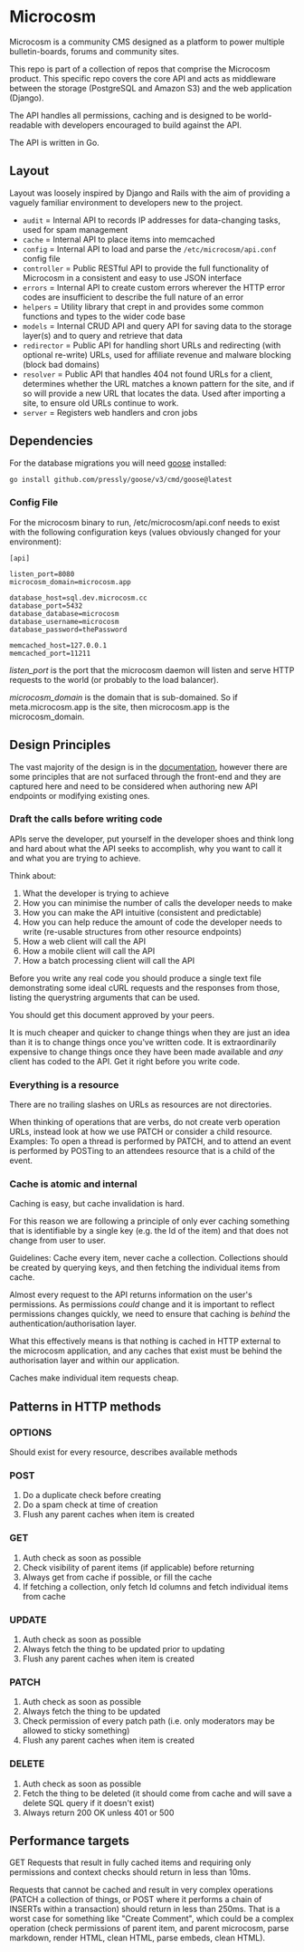 # Microcosm

Microcosm is a community CMS designed as a platform to power multiple bulletin-boards, forums and community sites.

This repo is part of a collection of repos that comprise the Microcosm product. This specific repo covers the core API and acts as middleware between the storage (PostgreSQL and Amazon S3) and the web application (Django).

The API handles all permissions, caching and is designed to be world-readable with developers encouraged to build against the API.

The API is written in Go.

## Layout

Layout was loosely inspired by Django and Rails with the aim of providing a vaguely familiar environment to developers new to the project.

* `audit` = Internal API to records IP addresses for data-changing tasks, used for spam management
* `cache` = Internal API to place items into memcached
* `config` = Internal API to load and parse the `/etc/microcosm/api.conf` config file
* `controller` = Public RESTful API to provide the full functionality of Microcosm in a consistent and easy to use JSON interface
* `errors` = Internal API to create custom errors wherever the HTTP error codes are insufficient to describe the full nature of an error
* `helpers` = Utility library that crept in and provides some common functions and types to the wider code base
* `models` = Internal CRUD API and query API for saving data to the storage layer(s) and to query and retrieve that data
* `redirector` = Public API for handling short URLs and redirecting (with optional re-write) URLs, used for affiliate revenue and malware blocking (block bad domains)
* `resolver` = Public API that handles 404 not found URLs for a client, determines whether the URL matches a known pattern for the site, and if so will provide a new URL that locates the data. Used after importing a site, to ensure old URLs continue to work.
* `server` = Registers web handlers and cron jobs

## Dependencies

For the database migrations you will need [goose](https://github.com/pressly/goose) installed:

```bash
go install github.com/pressly/goose/v3/cmd/goose@latest
```

### Config File

For the microcosm binary to run, /etc/microcosm/api.conf needs to exist with the following configuration keys (values obviously changed for your environment):

```
[api]

listen_port=8080
microcosm_domain=microcosm.app

database_host=sql.dev.microcosm.cc
database_port=5432
database_database=microcosm
database_username=microcosm
database_password=thePassword

memcached_host=127.0.0.1
memcached_port=11211
```

*listen_port* is the port that the microcosm daemon will listen and serve HTTP requests to the world (or probably to the load balancer).

*microcosm_domain* is the domain that is sub-domained. So if meta.microcosm.app is the site, then microcosm.app is the microcosm_domain.

## Design Principles

The vast majority of the design is in the [documentation](http://microcosm-cc.github.io/), however there are some principles that are not surfaced through the front-end and they are captured here and need to be considered when authoring new API endpoints or modifying existing ones.

### Draft the calls before writing code

APIs serve the developer, put yourself in the developer shoes and think long and hard about what the API seeks to accomplish, why you want to call it and what you are trying to achieve.

Think about:

1. What the developer is trying to achieve
1. How you can minimise the number of calls the developer needs to make
1. How you can make the API intuitive (consistent and predictable)
1. How you can help reduce the amount of code the developer needs to write (re-usable structures from other resource endpoints)
1. How a web client will call the API
1. How a mobile client will call the API
1. How a batch processing client will call the API

Before you write any real code you should produce a single text file demonstrating some ideal cURL requests and the responses from those, listing the querystring arguments that can be used.

You should get this document approved by your peers.

It is much cheaper and quicker to change things when they are just an idea than it is to change things once you've written code. It is extraordinarily expensive to change things once they have been made available and *any* client has coded to the API. Get it right before you write code.

### Everything is a resource

There are no trailing slashes on URLs as resources are not directories.

When thinking of operations that are verbs, do not create verb operation URLs, instead look at how we use PATCH or consider a child resource. Examples: To open a thread is performed by PATCH, and to attend an event is performed by POSTing to an attendees resource that is a child of the event.

### Cache is atomic and internal

Caching is easy, but cache invalidation is hard.

For this reason we are following a principle of only ever caching something that is identifiable by a single key (e.g. the Id of the item) and that does not change from user to user.

Guidelines: Cache every item, never cache a collection. Collections should be created by querying keys, and then fetching the individual items from cache.

Almost every request to the API returns information on the user's permissions. As permissions *could* change and it is important to reflect permissions changes quickly, we need to ensure that caching is *behind* the authentication/authorisation layer.

What this effectively means is that nothing is cached in HTTP external to the microcosm application, and any caches that exist must be behind the authorisation layer and within our application.

Caches make individual item requests cheap.

## Patterns in HTTP methods

### OPTIONS

Should exist for every resource, describes available methods

### POST

1. Do a duplicate check before creating
1. Do a spam check at time of creation
1. Flush any parent caches when item is created

### GET

1. Auth check as soon as possible
1. Check visibility of parent items (if applicable) before returning
1. Always get from cache if possible, or fill the cache
1. If fetching a collection, only fetch Id columns and fetch individual items from cache

### UPDATE

1. Auth check as soon as possible
1. Always fetch the thing to be updated prior to updating
1. Flush any parent caches when item is created

### PATCH

1. Auth check as soon as possible
1. Always fetch the thing to be updated
1. Check permission of every patch path (i.e. only moderators may be allowed to sticky something)
1. Flush any parent caches when item is created

### DELETE

1. Auth check as soon as possible
1. Fetch the thing to be deleted (it should come from cache and will save a delete SQL query if it doesn't exist)
1. Always return 200 OK unless 401 or 500

## Performance targets

GET Requests that result in fully cached items and requiring only permissions and context checks should return in less than 10ms.

Requests that cannot be cached and result in very complex operations (PATCH a collection of things, or POST where it performs a chain of INSERTs within a transaction) should return in less than 250ms. That is a worst case for something like "Create Comment", which could be a complex operation (check permissions of parent item, and parent microcosm, parse markdown, render HTML, clean HTML, parse embeds, clean HTML).

